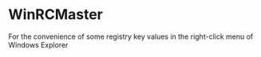 # WinRCMaster
For the convenience of some registry key values in the right-click menu of Windows Explorer
